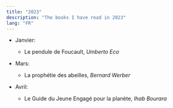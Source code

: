 ```yaml
---
title: "2023"
description: "The books I have read in 2023"
lang: "FR"
---
```


- Janvier:
    - Le pendule de Foucault, *Umberto Eco*

- Mars:
    - La prophétie des abeilles, *Bernard
 Werber*

- Avril:
    - Le Guide du Jeune Engagé pour la planète, *Ihab Bourara*

